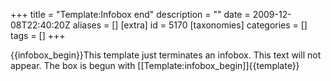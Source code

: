 +++
title = "Template:Infobox end"
description = ""
date = 2009-12-08T22:40:20Z
aliases = []
[extra]
id = 5170
[taxonomies]
categories = []
tags = []
+++

<noinclude>{{infobox_begin}}This template just terminates an infobox.  This text will not appear.  The box is begun with [[Template:infobox_begin]]</noinclude></div><noinclude>{{template}}</noinclude>
